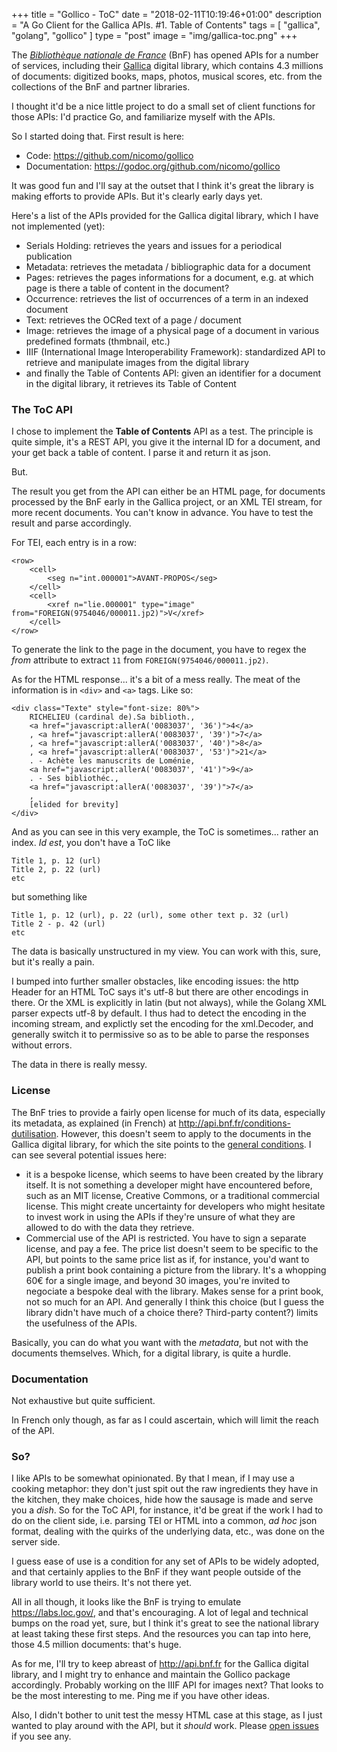 +++
title = "Gollico - ToC"
date = "2018-02-11T10:19:46+01:00"
description = "A Go Client for the Gallica APIs. #1. Table of Contents"
tags = [ "gallica", "golang", "gollico" ]
type = "post"
image = "img/gallica-toc.png"
+++

The _[Bibliothèque nationale de France](http://www.bnf.fr/)_ (BnF) has opened APIs for a number of services, including their [Gallica](http://gallica.bnf.fr/) digital library, which contains 4.3 millions of documents: digitized books, maps, photos, musical scores, etc. from the collections of the BnF and partner libraries.

I thought it'd be a nice little project to do a small set of client functions for those APIs: I'd practice Go, and familiarize myself with the APIs.

So I started doing that. First result is here:

- Code: https://github.com/nicomo/gollico
- Documentation: https://godoc.org/github.com/nicomo/gollico

It was good fun and I'll say at the outset that I think it's great the library is making efforts to provide APIs. But it's clearly early days yet.

Here's a list of the APIs provided for the Gallica digital library, which I have not implemented (yet): 

- Serials Holding: retrieves the years and issues for a periodical publication
- Metadata: retrieves the metadata / bibliographic data for a document
- Pages: retrieves the pages informations for a document, e.g. at which page is there a table of content in the document?
- Occurrence: retrieves the list of occurrences of a term in an indexed document
- Text: retrieves the OCRed text of a page / document
- Image: retrieves the image of a physical page of a document in various predefined formats (thmbnail, etc.)
- IIIF (International Image Interoperability Framework): standardized API to retrieve and manipulate images from the digital library
- and finally the Table of Contents API: given an identifier for a document in the digital library, it retrieves its Table of Content

### The ToC API

I chose to implement the **Table of Contents** API as a test. The principle is quite simple, it's a REST API, you give it the internal ID for a document, and your get back a table of content. I parse it and return it as json.

But. 

The result you get from the API can either be an HTML page, for documents processed by the BnF early in the Gallica project, or an XML TEI stream, for more recent documents. You can't know in advance. You have to test the result and parse accordingly.

For TEI, each entry is in a row:

```
<row>
    <cell>
        <seg n="int.000001">AVANT-PROPOS</seg>
    </cell>
    <cell>
        <xref n="lie.000001" type="image" from="FOREIGN(9754046/000011.jp2)">V</xref>
    </cell>
</row>
```

To generate the link to the page in the document, you have to regex the _from_ attribute to extract ```11``` from ```FOREIGN(9754046/000011.jp2)```.

As for the HTML response... it's a bit of a mess really. The meat of the information is in ```<div>``` and ```<a>``` tags. Like so:

```
<div class="Texte" style="font-size: 80%">
    RICHELIEU (cardinal de).Sa biblioth., 
    <a href="javascript:allerA('0083037', '36')">4</a>
    , <a href="javascript:allerA('0083037', '39')">7</a>
    , <a href="javascript:allerA('0083037', '40')">8</a>
    , <a href="javascript:allerA('0083037', '53')">21</a>
    . - Achète les manuscrits de Loménie, 
    <a href="javascript:allerA('0083037', '41')">9</a>
    . - Ses bibliothéc., 
    <a href="javascript:allerA('0083037', '39')">7</a>
    , 
    [elided for brevity]    
</div>
```

And as you can see in this very example, the ToC is sometimes... rather an index. _Id est_, you don't have a ToC like 

```
Title 1, p. 12 (url)
Title 2, p. 22 (url)
etc
```

but something like 

```
Title 1, p. 12 (url), p. 22 (url), some other text p. 32 (url)
Title 2 - p. 42 (url)
etc
```

The data is basically unstructured in my view. You can work with this, sure, but it's really a pain.

I bumped into further smaller obstacles, like encoding issues: the http Header for an HTML ToC says it's utf-8 but there are other encodings in there. Or the XML is explicitly in latin (but not always), while the Golang XML parser expects utf-8 by default. I thus had to detect the encoding in the incoming stream, and explictly set the encoding for the xml.Decoder, and generally switch it to permissive so as to be able to parse the responses without errors.

The data in there is really messy.

### License

The BnF tries to provide a fairly open license for much of its data, especially its metadata, as explained (in French) at http://api.bnf.fr/conditions-dutilisation. However, this doesn't seem to apply to the documents in the Gallica digital library, for which the site points to the [general conditions](http://gallica.bnf.fr/html/und/conditions-dutilisation-des-contenus-de-gallica). I can see several potential issues here:

- it is a bespoke license, which seems to have been created by the library itself. It is not something a developer might have encountered before, such as an MIT license, Creative Commons, or a traditional commercial license. This might create uncertainty for developers who might hesitate to invest work in using the APIs if they're unsure of what they are allowed to do with the data they retrieve.
- Commercial use of the API is restricted. You have to sign a separate license, and pay a fee. The price list doesn't seem to be specific to the API, but points to the same price list as if, for instance, you'd want to publish a print book containing a picture from the library. It's a whopping 60€ for a single image, and beyond 30 images, you're invited to negociate a bespoke deal with the library. Makes sense for a print book, not so much for an API. And generally I think this choice (but I guess the library didn't have much of a choice there? Third-party content?) limits the usefulness of the APIs.

Basically, you can do what you want with the _metadata_, but not with the documents themselves. Which, for a digital library, is quite a hurdle.

### Documentation

Not exhaustive but quite sufficient.

In French only though, as far as I could ascertain, which will limit the reach of the API.

### So?

I like APIs to be somewhat opinionated. By that I mean, if I may use a cooking metaphor: they don't just spit out the raw ingredients they have in the kitchen, they make choices, hide how the sausage is made and serve you a _dish_. So for the ToC API, for instance, it'd be great if the work I had to do on the client side, i.e. parsing TEI or HTML into a common, _ad hoc_ json format, dealing with the quirks of the underlying data, etc., was done on the server side.

I guess ease of use is a condition for any set of APIs to be widely adopted, and that certainly applies to the BnF if they want people outside of the library world to use theirs. It's not there yet.

All in all though, it looks like the BnF is trying to emulate https://labs.loc.gov/, and that's encouraging. A lot of legal and technical bumps on the road yet, sure, but I think it's great to see the national library at least taking these first steps. And the resources you can tap into here, those 4.5 million documents: that's huge.

As for me, I'll try to keep abreast of http://api.bnf.fr for the Gallica digital library, and I might try to enhance and maintain the Gollico package accordingly. Probably working on the IIIF API for images next? That looks to be the most interesting to me. Ping me if you have other ideas.

Also, I didn't bother to unit test the messy HTML case at this stage, as I just wanted to play around with the API, but it _should_ work. Please [open issues](https://github.com/nicomo/gollico/issues) if you see any.